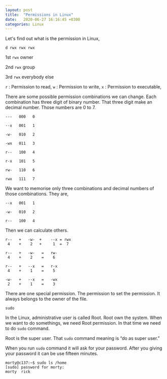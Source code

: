 ```yaml
---
layout: post
title:  "Permissions in Linux"
date:   2020-06-27 16:16:45 +0300
categories: Linux
---
```


Let's find out what is the permission in Linux,

```
d rwx rwx rwx
```

1st `rwx` owner

2nd `rwx` group 

3rd `rwx` everybody else

`r` : Permission to read,    `w` : Permission to write,    `x` : Permission to executable,
 

There are some possible permission combinations we can change. Each combination has three digit of binary number. That three digit make an decimal number. Those numbers are 0 to 7.

```
---   000   0

--x   001   1

-w-   010   2

-wx   011   3

r--   100   4

r-x   101   5

rw-   110   6

rwx   111   7
```

We want to memorise only three combinations and decimal  numbers of those combinations. They are,

```
--x   001   1

-w-   010   2

r--   100   4
```

Then we can calculate others.

```
r--   +   -w-  +    --x = rwx
 4    +    2   +     1  =  7

r--   +   -w-   =   rw-
 4    +    2    =    6

r--   +   --x   =   r-x
 4    +    1    =    5 

-w-   +   --x   =   -wx
 2    +    1    =    3
```

There are one special permission. The permission to set the permission. It always belongs to the owner of the file.

`sudo` 

In the Linux, administrative user is called Root. Root own the system. When we want to do somethings, we need Root permission. In that time we need to do `sudo` command.

Root is the super user. That `sudo` command meaning is “do as super user.”

When you run `sudo` command it will ask for your password. After you giving your password it can be use fifteen minutes.

```
morty@c137:~$ sudo ls /home
[sudo] password for morty:
morty  rick
```
























